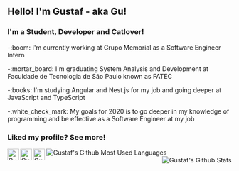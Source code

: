 ## Hello! I'm Gustaf - aka Gu!

### I'm a Student, Developer and Catlover!
<p>-:boom: I'm currently working at Grupo Memorial as a Software Engineer Intern</p>
<p>-:mortar_board: I'm graduating System Analysis and Development at Faculdade de Tecnologia de São Paulo known as FATEC</p>
<p>-:books: I'm studying Angular and Nest.js for my job and going deeper at JavaScript and TypeScript</p>
<p>-:white_check_mark: My goals for 2020 is to go deeper in my knowledge of programming and be effective as a Software Engineer at my job</p>

### Liked my profile? See more! 

[<img align="left" alt="Gustaf Toledo | Twitter" width="26px" src="https://cdn.jsdelivr.net/npm/simple-icons@v3/icons/twitter.svg" />][twitter]
[<img align="left" alt="Gustaf Toledo | LinkedIn" width="26px" src="https://cdn.jsdelivr.net/npm/simple-icons@v3/icons/linkedin.svg" />][linkedin]
[<img align="left" alt="Gustaf Toledo | Instagram" width="26px" src="https://cdn.jsdelivr.net/npm/simple-icons@v3/icons/instagram.svg" />][instagram]

<img align="left" alt="Gustaf's Github Most Used Languages" src="https://github-readme-stats.vercel.app/api/top-langs/?username=Gustaf-Toledo&layout=compact" />

<img align="right" alt="Gustaf's Github Stats" src="https://github-readme-stats.vercel.app/api?username=Gustaf-Toledo" />


[twitter]: https://twitter.com/GusttaToledo
[linkedin]: https://www.linkedin.com/in/gustaf-toledo/
[instagram]: https://www.instagram.com/

<!--
**Gustaf-Toledo/Gustaf-Toledo** is a ✨ _special_ ✨ repository because its `README.md` (this file) appears on your GitHub profile.